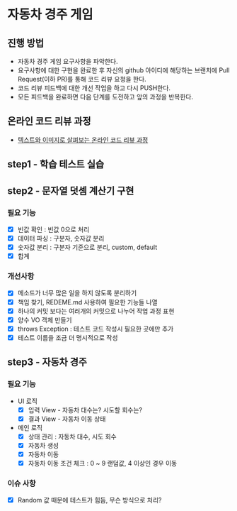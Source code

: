 # 자동차 경주 게임
## 진행 방법
* 자동차 경주 게임 요구사항을 파악한다.
* 요구사항에 대한 구현을 완료한 후 자신의 github 아이디에 해당하는 브랜치에 Pull Request(이하 PR)를 통해 코드 리뷰 요청을 한다.
* 코드 리뷰 피드백에 대한 개선 작업을 하고 다시 PUSH한다.
* 모든 피드백을 완료하면 다음 단계를 도전하고 앞의 과정을 반복한다.

## 온라인 코드 리뷰 과정
* [텍스트와 이미지로 살펴보는 온라인 코드 리뷰 과정](https://github.com/next-step/nextstep-docs/tree/master/codereview)


## step1 - 학습 테스트 실습

## step2 - 문자열 덧셈 계산기 구현

### 필요 기능
  - [x] 빈값 확인 : 빈값 0으로 처리
  - [x] 데이터 파싱 : 구분자, 숫자값 분리
  - [x] 숫자값 분리 : 구분자 기준으로 분리, custom, default
  - [x] 합계

### 개선사항
- [x] 메소드가 너무 많은 일을 하지 않도록 분리하기
- [x] 책임 찾기, REDEME.md 사용하여 필요한 기능들 나열
- [x] 하나의 커밋 보다는 여러개의 커밋으로 나누어 작업 과정 표현
- [x] 양수 VO 객체 만들기
- [x] throws Exception : 테스트 코드 작성시 필요한 곳에만 추가
- [x] 테스트 이름을 조금 더 명시적으로 작성

## step3 - 자동차 경주

### 필요 기능
- UI 로직
  - [x] 입력 View - 자동차 대수는? 시도할 회수는?
  - [x] 결과 View - 자동차 이동 상태
- 메인 로직
  - [x] 상태 관리 :  자동차 대수, 시도 회수
  - [x] 자동차 생성
  - [x] 자동차 이동
  - [x] 자동차 이동 조건 체크 : 0 ~ 9 랜덤값, 4 이상인 경우 이동

### 이슈 사항
- [x] Random 값 때문에 테스트가 힘듬, 무슨 방식으로 처리?